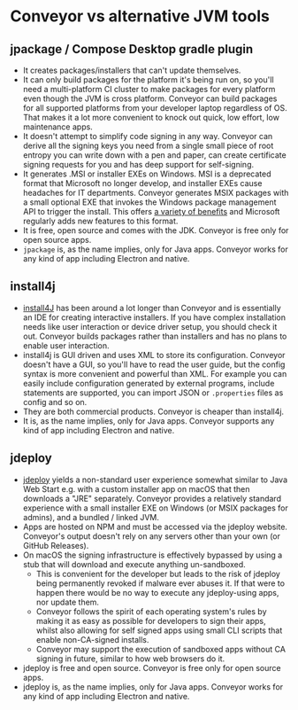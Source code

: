 # Conveyor vs alternative JVM tools

## jpackage / Compose Desktop gradle plugin

* It creates packages/installers that can't update themselves.
* It can only build packages for the platform it's being run on, so you'll need a multi-platform CI cluster to make packages for every platform even though the JVM is cross platform. Conveyor can build packages for all supported platforms from your developer laptop regardless of OS. That makes it a lot more convenient to knock out quick, low effort, low maintenance apps.
* It doesn't attempt to simplify code signing in any way. Conveyor can derive all the signing keys you need from a single small piece of root entropy you can write down with a pen and paper, can create certificate signing requests for you and has deep support for self-signing.
* It generates .MSI or installer EXEs on Windows. MSI is a deprecated format that Microsoft no longer develop, and installer EXEs cause headaches for IT departments. Conveyor generates MSIX packages with a small optional EXE that invokes the Windows package management API to trigger the install. This offers [a variety of benefits](../package-formats.md) and Microsoft regularly adds new features to this format.
* It is free, open source and comes with the JDK. Conveyor is free only for open source apps.
* `jpackage` is, as the name implies, only for Java apps. Conveyor works for any kind of app including Electron and native.

## install4j

* [install4J](https://www.ej-technologies.com/products/install4j/overview.html) has been around a lot longer than Conveyor and is essentially an IDE for creating interactive installers. If you have complex installation needs like user interaction or device driver setup, you should check it out. Conveyor builds packages rather than installers and has no plans to enable user interaction.
* install4j is GUI driven and uses XML to store its configuration. Conveyor doesn't have a GUI, so you'll have to read the user guide, but the config syntax is more convenient and powerful than XML. For example you can easily include configuration generated by external programs, include statements are supported, you can import JSON or `.properties` files as config and so on.
* They are both commercial products. Conveyor is cheaper than install4j.
* It is, as the name implies, only for Java apps. Conveyor supports any kind of app including Electron and native.

## jdeploy

* [jdeploy](https://www.jdeploy.com/) yields a non-standard user experience somewhat similar to Java Web Start e.g. with a custom installer app on macOS that then downloads a "JRE" separately. Conveyor provides a relatively standard experience with a small installer EXE on Windows (or MSIX packages for admins), and a bundled / linked JVM.
* Apps are hosted on NPM and must be accessed via the jdeploy website. Conveyor's output doesn't rely on any servers other than your own (or GitHub Releases).
* On macOS the signing infrastructure is effectively bypassed by using a stub that will download and execute anything un-sandboxed.
    * This is convenient for the developer but leads to the risk of jdeploy being permanently revoked if malware ever abuses it. If that were to happen there would be no way to execute any jdeploy-using apps, nor update them.
    * Conveyor follows the spirit of each operating system's rules by making it as easy as possible for developers to sign their apps, whilst also allowing for self signed apps using small CLI scripts that enable non-CA-signed installs.
    * Conveyor may support the execution of sandboxed apps without CA signing in future, similar to how web browsers do it.
* jdeploy is free and open source. Conveyor is free only for open source apps.
* jdeploy is, as the name implies, only for Java apps. Conveyor works for any kind of app including Electron and native.
